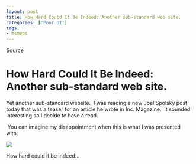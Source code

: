 ```yaml
---
layout: post
title: How Hard Could It Be Indeed: Another sub-standard web site.
categories: ['Poor UI']
tags:
- msmvps
---
```

[Source](http://blogs.msmvps.com/peterritchie/2008/06/02/how-hard-could-it-be-indeed-another-sub-standard-web-site/ "Permalink to How Hard Could It Be Indeed: Another sub-standard web site.")

# How Hard Could It Be Indeed: Another sub-standard web site.

Yet another sub-standard website.  I was reading a new Joel Spolsky post today that was a teaser for an article he wrote in Inc. Magazine.  It sounded interesting so I decide to have a read.

 You can imagine my disappointment when this is what I was presented with:

![][1]

How hard could it be indeed…

[1]: http://farm4.static.flickr.com/3108/2544757347_a11041b61b.jpg?v=0

